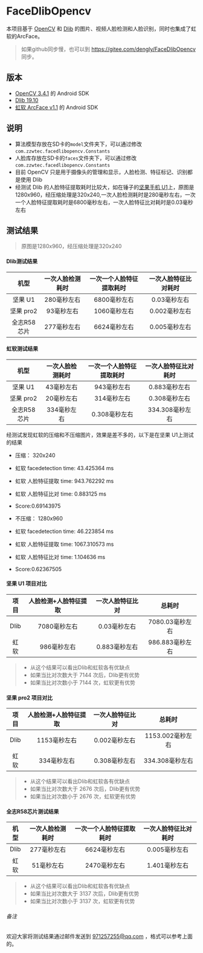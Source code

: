 # FaceDlibOpencv
本项目基于 [OpenCV](https://opencv.org) 和 [Dlib](http://dlib.net) 的图片、视频人脸检测和人脸识别，同时也集成了虹软的ArcFace。

> 如果github同步慢，也可以到 https://gitee.com/dengly/FaceDlibOpencv 同步。

## 版本
* [OpenCV 3.4.1](https://opencv.org/opencv-3-4-1.html) 的 Android SDK
* [Dlib 19.10](http://dlib.net/files/dlib-19.10.tar.bz2)
* [虹软 ArcFace v1.1](http://www.arcsoft.com.cn/ai/arcface.html) 的 Android SDK

## 说明
* 算法模型存放在SD卡的```model```文件夹下，可以通过修改```com.zzwtec.facedlibopencv.Constants```
* 人脸库存放在SD卡的```faces```文件夹下，可以通过修改```com.zzwtec.facedlibopencv.Constants```
* 目前 OpenCV 只是用于摄像头的管理和显示，人脸检测、特征标记、识别都是使用 Dlib
* 经测试 Dlib 的人脸特征提取耗时比较大，如在锤子的[坚果手机 U1](https://www.smartisan.com/jianguo/#/specs)上，原图是1280x960，经压缩处理是320x240,一次人脸检测耗时是280毫秒左右，一次一个人脸特征提取耗时是6800毫秒左右，一次人脸特征比对耗时是0.03毫秒左右

## 测试结果

> 原图是1280x960，经压缩处理是320x240

#### Dlib测试结果

机型	| 一次人脸检测耗时 | 一次一个人脸特征提取耗时 | 一次人脸特征比对耗时
:---: | :---: | :---: | :---:
坚果 U1 | 280毫秒左右 | 6800毫秒左右 | 0.03毫秒左右
坚果 pro2 | 93毫秒左右 | 1060毫秒左右 | 0.002毫秒左右
全志R58芯片 | 277毫秒左右 | 6624毫秒左右 | 0.005毫秒左右

#### 虹软测试结果
机型	| 一次人脸检测耗时 | 一次一个人脸特征提取耗时 | 一次人脸特征比对耗时
:---: | :---: | :---: | :---:
坚果 U1 | 43毫秒左右 | 943毫秒左右 | 0.883毫秒左右
坚果 pro2 | 20毫秒左右 | 314毫秒左右 | 0.308毫秒左右
全志R58芯片 | 334毫秒左右 | 0.308毫秒左右 | 334.308毫秒左右

经测试发现虹软的压缩和不压缩图片，效果是差不多的，以下是在坚果 U1上测试的结果

* 压缩： 320x240
* 虹软 facedetection time: 43.425364 ms
* 虹软 人脸特征提取 time: 943.762292 ms
* 虹软 人脸特征比对 time: 0.883125 ms
* Score:0.69143975

* 不压缩： 1280x960
* 虹软 facedetection time: 46.223854 ms
* 虹软 人脸特征提取 time: 1067.310573 ms
* 虹软 人脸特征比对 time: 1.104636 ms
* Score:0.62367505

#### 坚果 U1 项目对比
项目 | 人脸检测+人脸特征提取 | 一次人脸特征比对 | 总耗时
:---: | :---: | :---: | :---:
Dlib | 7080毫秒左右 | 0.03毫秒左右 | 7080.03毫秒左右
虹软 | 986毫秒左右 | 0.883毫秒左右 | 986.883毫秒左右

> * 从这个结果可以看出Dlib和虹软各有优缺点
> * 如果当比对次数大于 7144 次后，Dlib更有优势
> * 如果当比对次数小于 7144 次，虹软更有优势

#### 坚果 pro2 项目对比
项目 | 人脸检测+人脸特征提取 | 一次人脸特征比对 | 总耗时
:---: | :---: | :---: | :---:
Dlib | 1153毫秒左右 | 0.002毫秒左右 | 1153.002毫秒左右
虹软 | 334毫秒左右 | 0.308毫秒左右 | 334.308毫秒左右

> * 从这个结果可以看出Dlib和虹软各有优缺点
> * 如果当比对次数大于 2676 次后，Dlib更有优势
> * 如果当比对次数小于 2676 次，虹软更有优势

#### 全志R58芯片测试结果
机型	| 一次人脸检测耗时 | 一次一个人脸特征提取耗时 | 一次人脸特征比对耗时
:---: | :---: | :---: | :---:
Dlib | 277毫秒左右 | 6624毫秒左右 | 0.005毫秒左右
虹软 | 51毫秒左右 | 2470毫秒左右 | 1.401毫秒左右

> * 从这个结果可以看出Dlib和虹软各有优缺点
> * 如果当比对次数大于 3137 次后，Dlib更有优势
> * 如果当比对次数小于 3137 次，虹软更有优势

###### 备注
欢迎大家将测试结果通过邮件发送到 971257255@qq.com ，格式可以参考上面的。